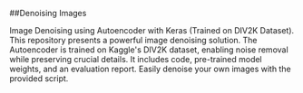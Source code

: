 ##Denoising Images

Image Denoising using Autoencoder with Keras (Trained on DIV2K Dataset). This repository presents a powerful image denoising solution. The Autoencoder is trained on Kaggle's DIV2K dataset, enabling noise removal while preserving crucial details. It includes code, pre-trained model weights, and an evaluation report. Easily denoise your own images with the provided script.
